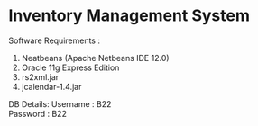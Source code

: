 # Inventory Management System

Software Requirements : 
1. Neatbeans (Apache Netbeans IDE 12.0)
2. Oracle 11g Express Edition
3. rs2xml.jar
4. jcalendar-1.4.jar

DB Details: 
Username : B22<br>
Password : B22<br><br>
